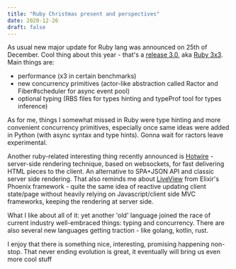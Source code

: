 ```yaml
---
title: "Ruby Christmas present and perspectives"
date: 2020-12-26
draft: false
---
```


As usual new major update for Ruby lang was announced on 25th of December.
Cool thing about this year - that's a [release 3.0](https://www.ruby-lang.org/en/news/2020/12/25/ruby-3-0-0-released/), aka [Ruby 3x3](https://blog.heroku.com/ruby-3-by-3).
Main things are:
- performance (x3 in certain benchmarks)
- new concurrency primitives (actor-like abstraction called Ractor and Fiber#scheduler for async event pool)
- optional typing (RBS files for types hinting and typeProf tool for types inference)

As for me, things I somewhat missed in Ruby were type hinting and more convenient concurrency primitives, especially once same ideas were added in Python (with async syntax and type hints). Gonna wait for ractors leave experimental.

Another ruby-related interesting thing recently announced is [Hotwire](https://m.signalvnoise.com/html-over-the-wire/) - server-side rendering technique, based on websockets, for fast delivering HTML pieces to the client. 
An alternative to SPA+JSON API and classic server side rendering.
That also reminds me about [LiveView](https://hexdocs.pm/phoenix_live_view/Phoenix.LiveView.html) from Elixir's Phoenix framework - quite the same idea of reactive updating client state/page without heavily relying on Javascript/client side MVC frameworks, keeping the rendering at server side.

What I like about all of it: yet another 'old' language joined the race of current industry well-embraced things: typing and concurrency. 
There are also several new languages getting traction - like golang, kotlin, rust.

I enjoy that there is something nice, interesting, promising happening non-stop. That never ending evolution is great, it eventually will bring us even more cool stuff
